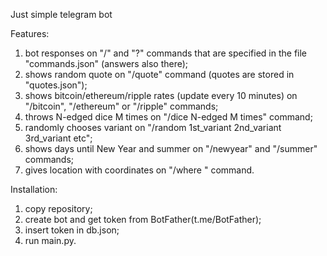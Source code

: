 Just simple telegram bot

Features:
1. bot responses on "/" and "?" commands that are specified in the file "commands.json" (answers also there);
2. shows random quote on "/quote" command (quotes are stored in "quotes.json");
3. shows bitcoin/ethereum/ripple rates (update every 10 minutes) on "/bitcoin", "/ethereum" or "/ripple" commands;
4. throws N-edged dice M times on "/dice N-edged M times" command;
5. randomly chooses variant on "/random 1st_variant 2nd_variant 3rd_variant etc";
6. shows days until New Year and summer on "/newyear" and "/summer" commands;
7. gives location with coordinates on "/where <location>" command.

Installation:
1. copy repository;
2. create bot and get token from BotFather(t.me/BotFather);
3. insert token in db.json;
4. run main.py.